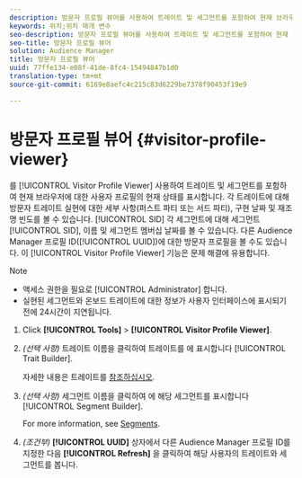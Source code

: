```yaml
---
description: 방문자 프로필 뷰어를 사용하여 트레이트 및 세그먼트를 포함하여 현재 브라우저에 대한 사용자 프로필의 현재 상태를 표시합니다. 각 트레이트에 대해 SID, 이름, 방문자 트레이트 실현에 대한 세부 사항(퍼스트 파티 또는 서드 파티), 구현 날짜 및 재조명 빈도를 볼 수 있습니다. 각 세그먼트에 대해 SID, 이름 및 세그먼트 멤버십 날짜를 볼 수 있습니다. 다른 Audience Manager 프로필 ID(UUID)에 대한 방문자 프로필을 볼 수도 있습니다. 방문자 프로필 뷰어는 문제 해결 목적으로 유용합니다.
keywords: 위치;위치 매개 변수
seo-description: 방문자 프로필 뷰어를 사용하여 트레이트 및 세그먼트를 포함하여 현재 브라우저에 대한 사용자 프로필의 현재 상태를 표시합니다. 각 트레이트에 대해 SID, 이름, 방문자 트레이트 실현에 대한 세부 사항(퍼스트 파티 또는 서드 파티), 구현 날짜 및 재조명 빈도를 볼 수 있습니다. 각 세그먼트에 대해 SID, 이름 및 세그먼트 멤버십 날짜를 볼 수 있습니다. 다른 Audience Manager 프로필 ID(UUID)에 대한 방문자 프로필을 볼 수도 있습니다. 방문자 프로필 뷰어는 문제 해결 목적으로 유용합니다.
seo-title: 방문자 프로필 뷰어
solution: Audience Manager
title: 방문자 프로필 뷰어
uuid: 77ffe134-e08f-41de-8fc4-15494847b1d0
translation-type: tm+mt
source-git-commit: 6169e8aefc4c215c83d6229be7378f90453f19e9

---
```



# 방문자 프로필 뷰어 {#visitor-profile-viewer}

를 [!UICONTROL Visitor Profile Viewer] 사용하여 트레이트 및 세그먼트를 포함하여 현재 브라우저에 대한 사용자 프로필의 현재 상태를 표시합니다. 각 트레이트에 대해 방문자 트레이트 실현에 대한 세부 사항(퍼스트 파티 또는 서드 파티), 구현 날짜 및 재조명 빈도를 볼 수 있습니다. [!UICONTROL SID] 각 세그먼트에 대해 세그먼트 [!UICONTROL SID], 이름 및 세그먼트 멤버십 날짜를 볼 수 있습니다. 다른 Audience Manager 프로필 ID([!UICONTROL UUID])에 대한 방문자 프로필을 볼 수도 있습니다. 이 [!UICONTROL Visitor Profile Viewer] 기능은 문제 해결에 유용합니다.

>[!NOTE]
>
>* 액세스 권한을 필요로 [!UICONTROL Administrator] 합니다.
>* 실현된 세그먼트와 온보드 트레이트에 대한 정보가 사용자 인터페이스에 표시되기 전에 24시간이 지연됩니다.


<!-- 
Traits that are not part of a segment will not appear in the
<span class="wintitle"> Visitor Profile Viewer</span>.
-->

1. Click **[!UICONTROL Tools]** &gt; **[!UICONTROL Visitor Profile Viewer]**.

1. *(선택 사항)* 트레이트 이름을 클릭하여 트레이트를 에 표시합니다 [!UICONTROL Trait Builder].

   자세한 내용은 트레이트를 [참조하십시오](../features/traits/trait-details-page.md).

1. *(선택 사항)* 세그먼트 이름을 클릭하여 에 해당 세그먼트를 표시합니다 [!UICONTROL Segment Builder].

   For more information, see [Segments](../features/segments/segments-purpose.md).

1. *(조건부)* **[!UICONTROL UUID]** 상자에서 다른 Audience Manager 프로필 ID를 지정한 다음 **[!UICONTROL Refresh]** 을 클릭하여 해당 사용자의 트레이트와 세그먼트를 봅니다.
